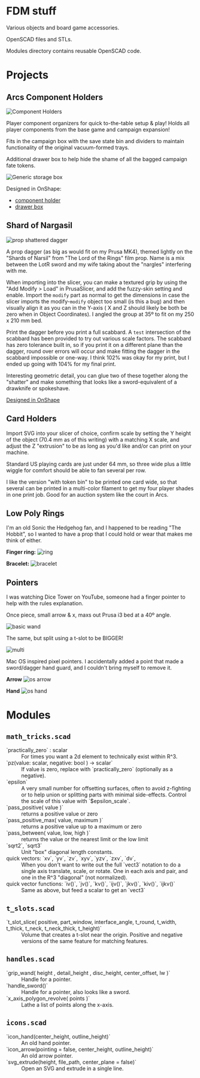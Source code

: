 # FDM stuff

Various objects and board game accessories.

OpenSCAD files and STLs.

Modules directory contains reusable OpenSCAD code.

# Projects

## Arcs Component Holders

![Component Holders](previews/arcs_compents.png)

Player component organizers for quick to-the-table setup & play! Holds all player components from the base game and campaign expansion!

Fits in the campaign box with the save state bin and dividers to maintain functionality of the original vacuum-formed trays.

Additional drawer box to help hide the shame of all the bagged campaign fate tokens.

![Generic storage box](previews/arcs_tokens_box.png)

Designed in OnShape:

- [component holder](https://cad.onshape.com/documents/f8baa16c513774a1b4c4d1ff/w/156d0fb384fcc7c2bd21cdf2/e/2bc8450ed0d50105c287a671)
- [drawer box](https://cad.onshape.com/documents/24cb144bc6b0252d1dc903cc/w/38af809ec307699281591f3d/e/049a71283b5f04f74c4f6156)

## Shard of Nargasil

![prop shattered dagger](previews/shard_dagger.png)

A prop dagger (as big as would fit on my Prusa MK4), themed lightly on the "Shards of Narsil" from "The Lord of the Rings" film prop. Name is a mix between the LotR sword and my wife taking about the "nargles" interfering with me.

When importing into the slicer, you can make a textured grip by using the "Add Modify > Load" in PrusaSlicer, and add the fuzzy-skin setting and enable. Import the `modify` part as normal to get the dimensions in case the slicer imports the modify-`modify` object too small (is this a bug) and then visually align it as you can in the Y-axis ( X and Z should likely be both be zero when in Object Coordinates). I angled the group at 35º to fit on my 250 x 210 mm bed.

Print the dagger before you print a full scabbard. A `test` intersection of the scabbard has been provided to try out various scale factors. The scabbard has zero tolerance built in, so if you print it on a different plane than the dagger, round over errors will occur and make fitting the dagger in the scabbard impossible or one-way. I think 102% was okay for my print, but I ended up going with 104% for my final print.

Interesting geometric detail, you can glue two of these together along the "shatter" and make something that looks like a sword-equivalent of a drawknife or spokeshave.

[Designed in OnShape](https://cad.onshape.com/documents/8fd88022c6663004678fa262/w/4fc7def6cca343c748adaecc/e/43a368d694a9a7e5d57b0bc9)

## Card Holders

Import SVG into your slicer of choice, confirm scale by setting the Y height of the object (70.4 mm as of this writing) with a matching X scale, and adjust the Z "extrusion" to be as long as you'd like and/or can print on your machine.

Standard US playing cards are just under 64 mm, so three wide plus a little wiggle for comfort should be able to fan several per row.

I like the version "with token bin" to be printed one card wide, so that several can be printed in a multi-color filament to get my four player shades in one print job. Good for an auction system like the court in Arcs.

## Low Poly Rings

I'm an old Sonic the Hedgehog fan, and I happened to be reading "The Hobbit", so I wanted to have a prop that I could hold or wear that makes me think of either.

**Finger ring:**
![ring](previews/lpr_ring.png)

**Bracelet:**
![bracelet](previews/lpr_bracelet.png)

## Pointers

I was watching Dice Tower on YouTube, someone had a finger pointer to help with the rules explanation.

Once piece, small arrow & x, maxs out Prusa i3 bed at a 40º angle.

![basic wand](previews/pointer.png)

The same, but split using a t-slot to be BIGGER!

![multi](previews/pointer_multi.png)

Mac OS inspired pixel pointers. I accidentally added a point that made a sword/dagger hand guard, and I couldn't bring myself to remove it.

**Arrow**
![os arrow](previews/pointer_os_arrow.png)

**Hand**
![os hand](previews/pointer_os_hand.png)

# Modules

## `math_tricks.scad`

<dt>`practically_zero` : scalar</dt>
<dd>For times you want a 2d element to technically exist within R^3.</dd>

<dt>`pz(value: scalar, negative: bool ) -> scalar`</dt>
<dd>If value is zero, replace with `practically_zero` (optionally as a negative).</dd>

<dt>`epsilon`</dt>
<dd>A very small number for offsetting surfaces, often to avoid z-fighting or to help union or splitting parts with minimal side-effects. Control the scale of this value with `$epsilon_scale`.</dd>

<dt>`pass_positive( value )`</dt>
<dd>returns a positive value or zero</dd>

<dt>`pass_positive_max( value, maximum )`</dt>
<dd>returns a positive value up to a maximum or zero</dd>

<dt>`pass_between( value, low, high )`</dt>
<dd>returns the value or the nearest limit or the low limit</dd>


<dt>`sqrt2`, `sqrt3`</dt>
<dd>Unit "box" diagonal length constants.</dd>

<dt>quick vectors: `xv`, `yv`, `zv`, `xyv`, `yzv`, `zxv`, `dv`, </dt>
<dd>
  When you don't want to write out the full `vect3` notation to do a single axis translate, scale, or rotate. One in each axis and pair, and one in the R^3 "diagonal" (not normalized).
</dd>

<dt>quick vector functions: `iv()`, `jv()`, `kv()`, `ijv()`, `jkv()`, `kiv()`, `ijkv()`</dt>
<dd>Same as above, but feed a scalar to get an `vect3`</dd>

## `t_slots.scad`

<dt>`t_slot_slice( positive, part_window, interface_angle, t_round, t_width, t_thick, t_neck, t_neck_thick, t_height)`</dt>
<dd>Volume that creates a t-slot near the origin. Positive and negative versions of the same feature for matching features.</dd>

## `handles.scad`

<dt>`grip_wand( height ,  detail_height ,  disc_height, center_offset, lw )`</dt>
<dd>Handle for a pointer.</dd>

<dt>`handle_sword()`</dt>
<dd>Handle for a pointer, also looks like a sword.</dd>

<dt>`x_axis_polygon_revolve( points )`</dt>
<dd>Lathe a list of points along the x-axis.</dd>


## `icons.scad`

<dt>`icon_hand(center_height, outline_height)`</dt>
<dd>An old hand pointer.</dd>

<dt>`icon_arrow(pointing = false, center_height, outline_height)`</dt>
<dd>An old arrow pointer.</dd>

<dt>`svg_extrude(height, file_path, center_plane = false)`</dt>
<dd>Open an SVG and extrude in a single line.</dd>


